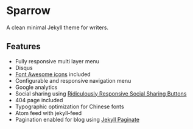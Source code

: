 # Sparrow

A clean minimal Jekyll theme for writers. 

## Features

- Fully responsive multi layer menu
- Disqus
- [Font Awesome icons](http://fontawesome.io/) included
- Configurable and responsive navigation menu
- Google analytics
- Social sharing using [Ridiculously Responsive Social Sharing Buttons](https://www.rrssb.ml/)
- 404 page included
- Typographic optimization for Chinese fonts
- Atom feed with jekyll-feed
- Pagination enabled for blog using [Jekyll Paginate](https://github.com/jekyll/jekyll-paginate)
